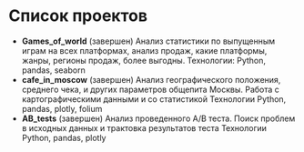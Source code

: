# Список проектов

- **Games_of_world**  (завершен)
Анализ статистики по выпущенным играм на всех платформах, анализ продаж, какие платформы, жанры, регионы продаж, более выгодны.
Технологии: Python, pandas, seaborn
- **cafe_in_moscow**  (завершен)
Анализ географического положения, среднего чека, и других параметров общепита Москвы. Работа с картографическими данными и со статистикой
Технологии Python, pandas, plotly, folium
- **AB_tests**  (завершен)
Анализ проведенного A/B теста. Поиск проблем в исходных данных и трактовка результатов теста
Технологии Python, pandas, plotly
